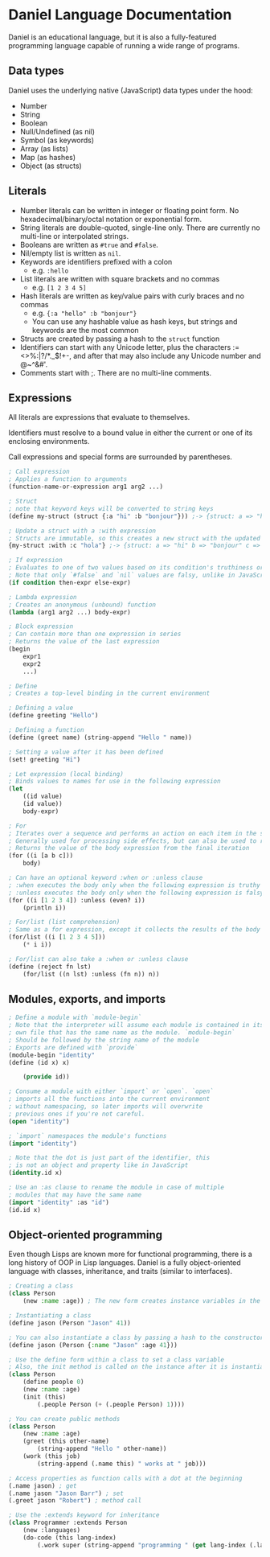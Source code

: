 # Daniel Language Documentation

Daniel is an educational language, but it is also a fully-featured programming language capable of running a wide range of programs.

## Data types

Daniel uses the underlying native (JavaScript) data types under the hood:

- Number
- String
- Boolean
- Null/Undefined (as nil)
- Symbol (as keywords)
- Array (as lists)
- Map (as hashes)
- Object (as structs)

## Literals

- Number literals can be written in integer or floating point form. No hexadecimal/binary/octal notation or exponential form.
- String literals are double-quoted, single-line only. There are currently no multi-line or interpolated strings.
- Booleans are written as `#true` and `#false`.
- Nil/empty list is written as `nil`.
- Keywords are identifiers prefixed with a colon
  - e.g. `:hello`
- List literals are written with square brackets and no commas
  - e.g. `[1 2 3 4 5]`
- Hash literals are written as key/value pairs with curly braces and no commas
  - e.g. `{:a "hello" :b "bonjour"}`
  - You can use any hashable value as hash keys, but strings and keywords are the most common
- Structs are created by passing a hash to the `struct` function
- Identifiers can start with any Unicode letter, plus the characters :=<>%:|?\/\*.\_$!+-, and after that may also include any Unicode number and @~^&#'.
- Comments start with ;. There are no multi-line comments.

## Expressions

All literals are expressions that evaluate to themselves.

Identifiers must resolve to a bound value in either the current or one of its enclosing environments.

Call expressions and special forms are surrounded by parentheses.

```lisp
; Call expression
; Applies a function to arguments
(function-name-or-expression arg1 arg2 ...)

; Struct
; note that keyword keys will be converted to string keys
(define my-struct (struct {:a "hi" :b "bonjour"})) ;-> {struct: a => "hi" b => "bonjour"}

; Update a struct with a :with expression
; Structs are immutable, so this creates a new struct with the updated values
{my-struct :with :c "hola"} ;-> {struct: a => "hi" b => "bonjour" c => "hola"}

; If expression
; Evaluates to one of two values based on its condition's truthiness or falsiness
; Note that only `#false` and `nil` values are falsy, unlike in JavaScript
(if condition then-expr else-expr)

; Lambda expression
; Creates an anonymous (unbound) function
(lambda (arg1 arg2 ...) body-expr)

; Block expression
; Can contain more than one expression in series
; Returns the value of the last expression
(begin
    expr1
    expr2
    ...)

; Define
; Creates a top-level binding in the current environment

; Defining a value
(define greeting "Hello")

; Defining a function
(define (greet name) (string-append "Hello " name))

; Setting a value after it has been defined
(set! greeting "Hi")

; Let expression (local binding)
; Binds values to names for use in the following expression
(let
    ((id value)
    (id value))
    body-expr)

; For
; Iterates over a sequence and performs an action on each item in the sequence
; Generally used for processing side effects, but can also be used to reduce a sequence
; Returns the value of the body expression from the final iteration
(for ((i [a b c]))
    body)

; Can have an optional keyword :when or :unless clause
; :when executes the body only when the following expression is truthy
; :unless executes the body only when the following expression is falsy
(for ((i [1 2 3 4]) :unless (even? i))
    (println i))

; For/list (list comprehension)
; Same as a for expression, except it collects the results of the body into a list
(for/list ((i [1 2 3 4 5]))
    (* i i))

; For/list can also take a :when or :unless clause
(define (reject fn lst)
    (for/list ((n lst) :unless (fn n)) n))
```

## Modules, exports, and imports

```lisp
; Define a module with `module-begin`
; Note that the interpreter will assume each module is contained in its
; own file that has the same name as the module. `module-begin`
; Should be followed by the string name of the module
; Exports are defined with `provide`
(module-begin "identity"
(define (id x) x)

    (provide id))

; Consume a module with either `import` or `open`. `open`
; imports all the functions into the current environment
; without namespacing, so later imports will overwrite
; previous ones if you're not careful.
(open "identity")

; `import` namespaces the module's functions
(import "identity")

; Note that the dot is just part of the identifier, this
; is not an object and property like in JavaScript
(identity.id x)

; Use an :as clause to rename the module in case of multiple
; modules that may have the same name
(import "identity" :as "id")
(id.id x)
```

## Object-oriented programming

Even though Lisps are known more for functional programming, there is a long history of OOP in Lisp languages. Daniel is a fully object-oriented language with classes, inheritance, and traits (similar to interfaces).

```lisp
; Creating a class
(class Person
    (new :name :age)) ; The new form creates instance variables in the order the args need to be given to the constructor

; Instantiating a class
(define jason (Person "Jason" 41))

; You can also instantiate a class by passing a hash to the constructor
(define jason (Person {:name "Jason" :age 41}))

; Use the define form within a class to set a class variable
; Also, the init method is called on the instance after it is instantiated with arguments
(class Person
    (define people 0)
    (new :name :age)
    (init (this)
        (.people Person (+ (.people Person) 1))))

; You can create public methods
(class Person
    (new :name :age)
    (greet (this other-name)
        (string-append "Hello " other-name))
    (work (this job)
        (string-append (.name this) " works at " job)))

; Access properties as function calls with a dot at the beginning
(.name jason) ; get
(.name jason "Jason Barr") ; set
(.greet jason "Robert") ; method call

; Use the :extends keyword for inheritance
(class Programmer :extends Person
    (new :languages)
    (do-code (this lang-index)
        (.work super (string-append "programming " (get lang-index (.languages this))))))
```
